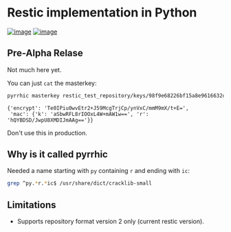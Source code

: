 # Restic implementation in Python

[![image](https://github.com/juergenhoetzel/pyrrhic/workflows/main/badge.svg?branch=master)](https://github.com/juergenhoetzel/pyrrhic/actions?workflow=main)
[![image](https://codecov.io/gh/juergenhoetzel/pyrrhic/branch/master/graph/badge.svg)](https://codecov.io/gh/juergenhoetzel/pyrrhic)
## Pre-Alpha Relase

Not much here yet.

You can just `cat` the masterkey:
```bash
pyrrhic masterkey restic_test_repository/keys/98f9e68226bf15a8e9616632df7c9df543e255b388bfca1cde0218009b77cdeb 

```

```
{'encrypt': 'Te0IPiu0wvEtr2+J59McgTrjCp/ynVxC/mmM9mX/t+E=',
 'mac': {'k': 'aSbwRFL8rIOOxL4W+mAW1w==', 'r': 'hQYBDSD/JwpU8XMDIJmAAg=='}}
```

Don't use this in production.

## Why is it called pyrrhic

Needed a name starting with `py` containing `r` and ending with `ic`:

```bash
grep ^py.*r.*ic$ /usr/share/dict/cracklib-small
```

## Limitations

- Supports repository format version 2 only (current restic version).

